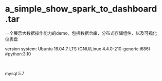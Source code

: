 # a_simple_show_spark_to_dashboard.tar
一个展示大数据操作能力的demo，包括数据仓库，分布式存储组件，以及可视化仪表盘

version 
system: Ubuntu 16.04.7 LTS (GNU/Linux 4.4.0-210-generic i686)
#python:3.10
<br/>  
<br/>  

mysql 5.7 

